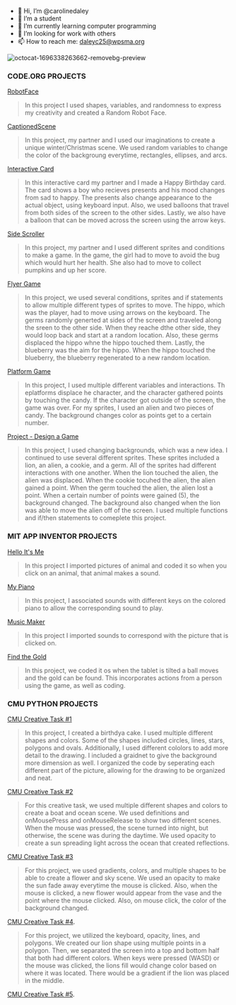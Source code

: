 - 🔭 Hi, I’m @carolinedaley
- 🌱 I’m a student
- 👯 I’m currently learning computer programming
- 🤔 I’m looking for work with others
- 📫 How to reach me: daleyc25@wpsma.org

![octocat-1696338263662-removebg-preview](https://github.com/carolinedaley/CarolineDaley/assets/146843363/1f4b5942-7bb3-441a-a4da-567d3ba5da1d)

### CODE.ORG PROJECTS

[RobotFace](https://CarolineDaley.github.io/RobotFace/)
>In this project I used shapes, variables, and randomness to express my creativity and created a Random Robot Face. 

[CaptionedScene](https://studio.code.org/projects/gamelab/SrEECsy168MHkuKZjo2IrUDnHRigl40-JI9niJ2Os5g)
>In this project, my partner and I used our imaginations to create a unique winter/Christmas scene. We used random variables to change the color of the backgroung everytime, rectangles, ellipses, and arcs. 

[Interactive Card](https://studio.code.org/projects/gamelab/Vo0KUX6q_fi51u6RBtnpXRGNUtospT9MC54LAFhna8U/)
> In this interactive card my partner and I made a Happy Birthday card. The card shows a boy who recieves presents and his mood changes from sad to happy. The presents also change appearance to the actual object, using keyboard input. Also, we used balloons that travel from both sides of the screen to the other sides. Lastly, we also have a balloon that can be moved across the screen using the arrow keys. 

[Side Scroller](https://studio.code.org/projects/gamelab/tVX6-0qUsbbSR49L7kSqQdGy75UyIxLbfMXXPpQDsk4)
> In this project, my partner and I used different sprites and conditions to make a game. In the game, the girl had to move to avoid the bug which would hurt her health. She also had to move to collect pumpkins and up her score. 

[Flyer Game](https://studio.code.org/projects/gamelab/aZghPkpIay0TdICeS4BrRlH0bkFplv83uDNrcx3u-yY)
> In this project, we used several conditions, sprites and if statements to allow multiple different types of sprites to move. The hippo, which was the player, had to move using arrows on the keyboard. The germs randomly generted at sides of the screen and traveled along the sreen to the other side. When they reache dthe other side, they would loop back and start at a random location. Also, these germs displaced the hippo whne the hippo touched them. Lastly, the blueberry was the aim for the hippo. When the hippo touched the blueberry, the blueberry regenerated to a new random location. 

[Platform Game](https://studio.code.org/projects/gamelab/AymshRKc2_AstfhG-XqVvRUBpAY8fvb0nAtpoYvdaTo)
> In this project, I used multiple different variables and interactions. Th eplatforms displace he character, and the character gathered points by touching the candy. If the character got outside of the screen, the game was over. For my sprites, I used an alien and two pieces of candy. The background changes color as points get to a certain number. 

[Project - Design a Game](https://studio.code.org/projects/gamelab/m8Lbat-HYXCklt6wrD3MbVsFhI6_m6k5z3ugpqzJDA8)
> In this project, I used changing backgrounds, which was a new idea. I continued to use several different sprites. These sprites included a lion, an alien, a cookie, and a germ. All of the sprites had different interactions with one another. When the lion touched the alien, the alien was displaced. When the cookie tocuhed the alien, the alien gained a point. When the germ touched the alien, the alien lost a point. When a certain number of points were gained (5), the background changed. The background also changed when the lion was able to move the alien off of the screen. I used multiple functions and if/then statements to comeplete this project.


### MIT APP INVENTOR PROJECTS

[Hello It's Me](https://gallery.appinventor.mit.edu/?galleryid=ea04e304-54e6-4bdc-be48-71f30607aa63)
> In this project I imported pictures of animal and coded it so when you click on an animal, that animal makes a sound.

[My Piano](https://gallery.appinventor.mit.edu/?galleryid=2c1b0a87-ff99-458f-86e1-19a4e33bf423)
> In this project, I associated sounds with different keys on the colored piano to allow the corresponding sound to play.

[Music Maker]( https://gallery.appinventor.mit.edu/?galleryid=93b0af2c-3bc7-483d-a7f1-4a8cb5efae7b)
> In this project I imported sounds to correspond with the picture that is clicked on.

[Find the Gold](https://gallery.appinventor.mit.edu/?galleryid=61f8de15-6f64-4007-8aca-2218c08a517a)
> In this project, we coded it os when the tablet is tilted a ball moves and the gold can be found. This incorporates actions from a person using the game, as well as coding. 


### CMU PYTHON PROJECTS

[CMU Creative Task #1](https://academy.cs.cmu.edu/sharing/deepSkyBlueSnail5068)
> In this project, I created a birthdya cake. I used multiple different shapes and colors. Some of the shapes included circles, lines, stars, polygons and ovals. Additionally, I used different cololors to add more detail to the drawing. I included a graidnet to give the background more dimension as well. I organized the code by seperating each different part of the picture, allowing for the drawing to be organized and neat.

[CMU Creative Task #2](https://academy.cs.cmu.edu/sharing/antiqueWhiteEagle3373)
> For this creative task, we used multiple different shapes and colors to create a boat and ocean scene. We used definitions and onMousePress and onMouseRelease to show two different scenes. When the mouse was pressed, the scene turned into night, but otherwise, the scene was during the daytime. We used opacity to create a sun spreading light across the ocean that created reflections. 

[CMU Creative Task #3](https://academy.cs.cmu.edu/sharing/blanchedAlmondDog9620)
> For this project, we used gradients, colors, and multiple shapes to be able to create a flower and sky scene. We used an opacity to make the sun fade away everytime the mouse is clicked. Also, when the mouse is clicked, a new flower would appear from the vase and the point where the mouse clicked. Also, on mouse click, the color of the background changed.

[CMU Creative Task #4](https://academy.cs.cmu.edu/sharing/papayaWhipBird8638).
> For this project, we utilized the keyboard, opacity, lines, and polygons. We created our lion shape using multiple points in a polygon. Then, we separated the screen into a top and bottom half that both had different colors. When keys were pressed (WASD) or the mouse was clicked, the lions fill would change color based on where it was located. There would be a gradient if the lion was placed in the middle. 

[CMU Creative Task #5](https://academy.cs.cmu.edu/sharing/ivoryCheetah7403).




